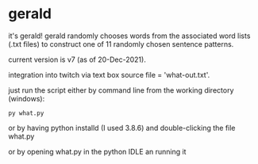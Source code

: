 # gerald
it's gerald! 
gerald randomly chooses words from the associated word lists (.txt files) to construct one of 11 randomly chosen sentence patterns.

current version is v7 (as of 20-Dec-2021).

integration into twitch via text box source file = 'what-out.txt'.

just run the script either by command line from the working directory (windows):

	py what.py

or by having python installd (I used 3.8.6) and double-clicking the file what.py

or by opening what.py in the python IDLE an running it
